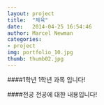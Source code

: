 ```yaml
---
layout: project
title:  "체육"
date:   2014-04-25 16:54:46
author: Marcel Newman
categories:
- project
img: portfolio_10.jpg
thumb: thumb02.jpg
---
```

####1학년
1학년 과목 입니다!

####전공
전공에 대한 내용입니다!
